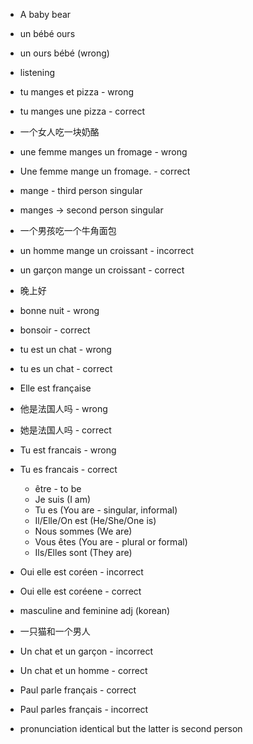 - A baby bear
- un bébé ours
- un ours bébé (wrong)

- listening
- tu manges et pizza - wrong
- tu manges une pizza - correct

- 一个女人吃一块奶酪
- une femme manges un fromage - wrong
- Une femme mange un fromage. - correct
- mange - third person singular
- manges -> second person singular

- 一个男孩吃一个牛角面包
- un homme mange un croissant - incorrect
- un garçon mange un croissant - correct

- 晚上好
- bonne nuit - wrong
- bonsoir - correct

- tu est un chat - wrong
- tu es un chat - correct

- Elle est française
- 他是法国人吗 - wrong
- 她是法国人吗 - correct

- Tu est francais - wrong
- Tu es francais - correct
  - être - to be
  - Je suis (I am)
  - Tu es (You are - singular, informal)
  - Il/Elle/On est (He/She/One is)
  - Nous sommes (We are)
  - Vous êtes (You are - plural or formal)
  - Ils/Elles sont (They are)

- Oui elle est coréen - incorrect
- Oui elle est coréene - correct
- masculine and feminine adj (korean)

- 一只猫和一个男人
- Un chat et un garçon - incorrect
- Un chat et un homme - correct

- Paul parle français - correct
- Paul parles français - incorrect
- pronunciation identical but the latter is second person
